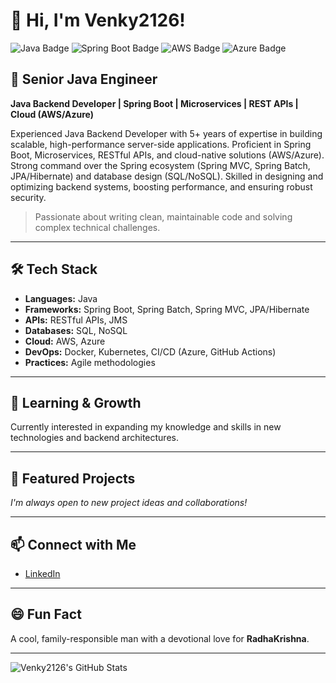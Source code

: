 # 👋 Hi, I'm Venky2126!

![Java Badge](https://img.shields.io/badge/Java-%23ED8B00.svg?style=flat&logo=java&logoColor=white) ![Spring Boot Badge](https://img.shields.io/badge/Spring_Boot-6DB33F?style=flat&logo=spring-boot&logoColor=white) ![AWS Badge](https://img.shields.io/badge/AWS-232F3E?style=flat&logo=amazon-aws&logoColor=white) ![Azure Badge](https://img.shields.io/badge/Azure-0078D4?style=flat&logo=microsoft-azure&logoColor=white)

## 💼 Senior Java Engineer

**Java Backend Developer | Spring Boot | Microservices | REST APIs | Cloud (AWS/Azure)**

Experienced Java Backend Developer with 5+ years of expertise in building scalable, high-performance server-side applications. Proficient in Spring Boot, Microservices, RESTful APIs, and cloud-native solutions (AWS/Azure). Strong command over the Spring ecosystem (Spring MVC, Spring Batch, JPA/Hibernate) and database design (SQL/NoSQL). Skilled in designing and optimizing backend systems, boosting performance, and ensuring robust security.

> Passionate about writing clean, maintainable code and solving complex technical challenges.

---

## 🛠️ Tech Stack

- **Languages:** Java
- **Frameworks:** Spring Boot, Spring Batch, Spring MVC, JPA/Hibernate
- **APIs:** RESTful APIs, JMS
- **Databases:** SQL, NoSQL
- **Cloud:** AWS, Azure
- **DevOps:** Docker, Kubernetes, CI/CD (Azure, GitHub Actions)
- **Practices:** Agile methodologies

---

## 🚀 Learning & Growth

Currently interested in expanding my knowledge and skills in new technologies and backend architectures.

---

## 🌱 Featured Projects

*I'm always open to new project ideas and collaborations!*

---

## 📫 Connect with Me

- [LinkedIn](http://www.linkedin.com/in/venkateswarlu-dasari-35101034a)

---

## 😄 Fun Fact

A cool, family-responsible man with a devotional love for **RadhaKrishna**.

---

![Venky2126's GitHub Stats](https://github-readme-stats.vercel.app/api?username=Venky2126&show_icons=true&theme=github_dark)
